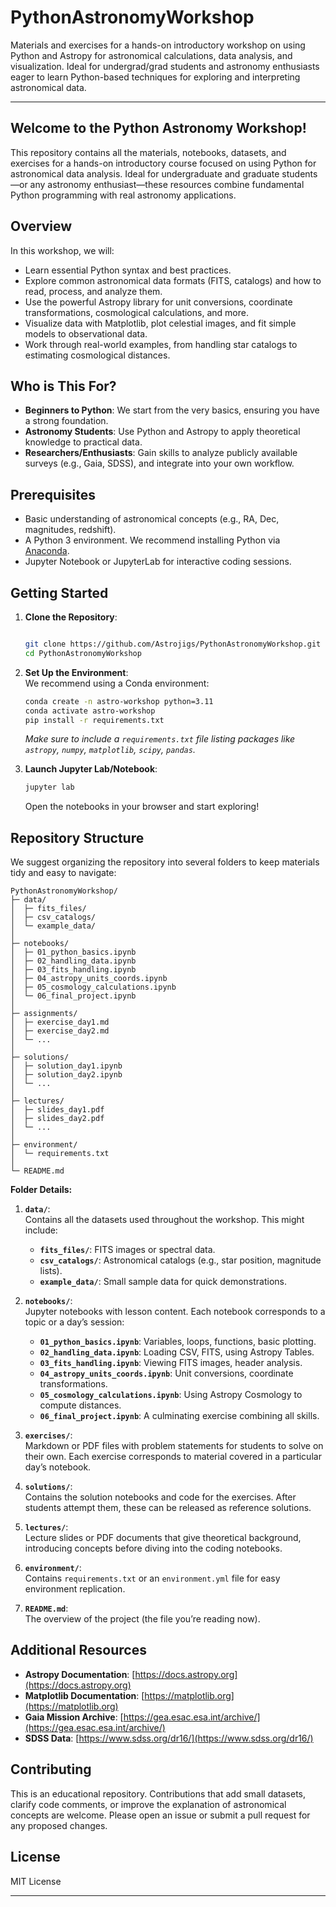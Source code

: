 # PythonAstronomyWorkshop
Materials and exercises for a hands-on introductory workshop on using Python and Astropy for astronomical calculations, data analysis, and visualization. Ideal for undergrad/grad students and astronomy enthusiasts eager to learn Python-based techniques for exploring and interpreting astronomical data.


---


## **Welcome to the Python Astronomy Workshop!**  
This repository contains all the materials, notebooks, datasets, and exercises for a hands-on introductory course focused on using Python for astronomical data analysis. Ideal for undergraduate and graduate students—or any astronomy enthusiast—these resources combine fundamental Python programming with real astronomy applications.

## Overview

In this workshop, we will:

- Learn essential Python syntax and best practices.  
- Explore common astronomical data formats (FITS, catalogs) and how to read, process, and analyze them.  
- Use the powerful Astropy library for unit conversions, coordinate transformations, cosmological calculations, and more.  
- Visualize data with Matplotlib, plot celestial images, and fit simple models to observational data.  
- Work through real-world examples, from handling star catalogs to estimating cosmological distances.

## Who is This For?

- **Beginners to Python**: We start from the very basics, ensuring you have a strong foundation.
- **Astronomy Students**: Use Python and Astropy to apply theoretical knowledge to practical data.
- **Researchers/Enthusiasts**: Gain skills to analyze publicly available surveys (e.g., Gaia, SDSS), and integrate into your own workflow.

## Prerequisites

- Basic understanding of astronomical concepts (e.g., RA, Dec, magnitudes, redshift).
- A Python 3 environment. We recommend installing Python via [Anaconda](https://www.anaconda.com/).
- Jupyter Notebook or JupyterLab for interactive coding sessions.

## Getting Started

1. **Clone the Repository**:
   ```bash
   
   git clone https://github.com/Astrojigs/PythonAstronomyWorkshop.git
   cd PythonAstronomyWorkshop
   ```

2. **Set Up the Environment**:  
   We recommend using a Conda environment:
   ```bash
   conda create -n astro-workshop python=3.11
   conda activate astro-workshop
   pip install -r requirements.txt
   ```
   
   *Make sure to include a `requirements.txt` file listing packages like `astropy`, `numpy`, `matplotlib`, `scipy`, `pandas`.*

3. **Launch Jupyter Lab/Notebook**:
   ```bash
   jupyter lab
   ```
   Open the notebooks in your browser and start exploring!

## Repository Structure

We suggest organizing the repository into several folders to keep materials tidy and easy to navigate:

```
PythonAstronomyWorkshop/
├─ data/
│  ├─ fits_files/
│  ├─ csv_catalogs/
│  └─ example_data/
│
├─ notebooks/
│  ├─ 01_python_basics.ipynb
│  ├─ 02_handling_data.ipynb
│  ├─ 03_fits_handling.ipynb
│  ├─ 04_astropy_units_coords.ipynb
│  ├─ 05_cosmology_calculations.ipynb
│  └─ 06_final_project.ipynb
│
├─ assignments/
│  ├─ exercise_day1.md
│  ├─ exercise_day2.md
│  └─ ...
│
├─ solutions/
│  ├─ solution_day1.ipynb
│  ├─ solution_day2.ipynb
│  └─ ...
│
├─ lectures/
│  ├─ slides_day1.pdf
│  ├─ slides_day2.pdf
│  └─ ...
│
├─ environment/
│  └─ requirements.txt
│
└─ README.md
```

**Folder Details:**

1. **`data/`**:  
   Contains all the datasets used throughout the workshop. This might include:
   - **`fits_files/`**: FITS images or spectral data.
   - **`csv_catalogs/`**: Astronomical catalogs (e.g., star position, magnitude lists).
   - **`example_data/`**: Small sample data for quick demonstrations.
   
2. **`notebooks/`**:  
   Jupyter notebooks with lesson content. Each notebook corresponds to a topic or a day’s session:
   - **`01_python_basics.ipynb`**: Variables, loops, functions, basic plotting.
   - **`02_handling_data.ipynb`**: Loading CSV, FITS, using Astropy Tables.
   - **`03_fits_handling.ipynb`**: Viewing FITS images, header analysis.
   - **`04_astropy_units_coords.ipynb`**: Unit conversions, coordinate transformations.
   - **`05_cosmology_calculations.ipynb`**: Using Astropy Cosmology to compute distances.
   - **`06_final_project.ipynb`**: A culminating exercise combining all skills.
   
3. **`exercises/`**:  
   Markdown or PDF files with problem statements for students to solve on their own. Each exercise corresponds to material covered in a particular day’s notebook.
   
4. **`solutions/`**:  
   Contains the solution notebooks and code for the exercises. After students attempt them, these can be released as reference solutions.
   
5. **`lectures/`**:  
   Lecture slides or PDF documents that give theoretical background, introducing concepts before diving into the coding notebooks.
   
6. **`environment/`**:  
   Contains `requirements.txt` or an `environment.yml` file for easy environment replication. 
   
7. **`README.md`**:  
   The overview of the project (the file you’re reading now).

## Additional Resources

- **Astropy Documentation**: [https://docs.astropy.org](https://docs.astropy.org)  
- **Matplotlib Documentation**: [https://matplotlib.org](https://matplotlib.org)  
- **Gaia Mission Archive**: [https://gea.esac.esa.int/archive/](https://gea.esac.esa.int/archive/)  
- **SDSS Data**: [https://www.sdss.org/dr16/](https://www.sdss.org/dr16/)

## Contributing

This is an educational repository. Contributions that add small datasets, clarify code comments, or improve the explanation of astronomical concepts are welcome. Please open an issue or submit a pull request for any proposed changes.

## License

MIT License

---
